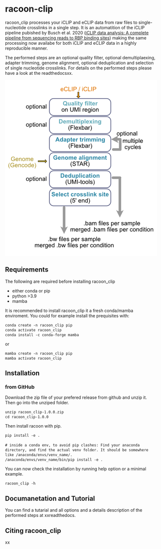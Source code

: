 # racoon-clip

racoon_clip processes your iCLIP and eCLIP data from raw files to single-nucleotide crosslinks in a single step. It is an automatition of the iCLIP pipeline pubished by Busch et al. 2020 ([iCLIP data analysis: A complete pipeline from sequencing reads to RBP binding sites](https://doi.org/10.1016/j.ymeth.2019.11.008)) making the same processing now availabe for both iCLIP and eCLIP data in a highly reproducible manner. 

The performed steps are an optional quality filter, optional demultiplaexing, adapter trimming, genome alignment, optional deduplication and selection of single nucleotide crosslinks. For details on the performed steps please have a look at the readthedocsxx.

![](Workflow.png)


## Requirements

The following are required before installing racoon_clip

+ either conda or pip
+ python >3.9
+ mamba

It is recommended to install racoon_clip it a fresh conda/mamba enviroment. You could for example install the prequisites with:

```
conda create -n racoon_clip pip
conda activate racoon_clip
conda install -c conda-forge mamba
```

or 

```
mamba create -n racoon_clip pip
mamba activate racoon_clip
``` 

## Installation

### from GitHub

Download the zip file of your prefered release from github and unzip it. Then go into the unziped folder.

```
unzip racoon_clip-1.0.0.zip
cd racoon_clip-1.0.0
```

Then install racoon with pip.
```
pip install -e .

# inside a conda env, to avoid pip clashes: Find your anaconda directory, and find the actual venv folder. It should be somewhere like /anaconda/envs/venv_name/.
/anaconda/envs/venv_name/bin/pip install -e .

```

You can now check the installation by running help option or a minimal example.

```
racoon_clip -h
```


## Documanetation and Tutorial

You can find a tutarial and all options and a details description of the performed steps at xxreadthedocs.

## Citing racoon_clip

xx
